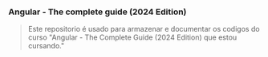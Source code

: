 ### Angular - The complete guide (2024 Edition)
> Este repositorio é usado para armazenar e documentar os codigos do curso "Angular - The Complete Guide (2024 Edition) que estou cursando."